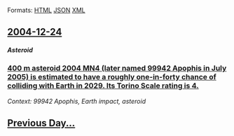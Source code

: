 
Formats: [HTML](2004/12/24/index.html)  [JSON](2004/12/24/index.json)  [XML](2004/12/24/index.xml)  

## [2004-12-24](/news/2004/12/24/index.md)

##### Asteroid
### [ 400 m asteroid 2004 MN4 (later named 99942 Apophis in July 2005) is estimated to have a roughly one-in-forty chance of colliding with Earth in 2029. Its Torino Scale rating is 4. ](/news/2004/12/24/400-m-asteroid-2004-mn4-later-named-99942-apophis-in-july-2005-is-estimated-to-have-a-roughly-one-in-forty-chance-of-colliding-with-earth.md)
_Context: 99942 Apophis, Earth impact, asteroid_

## [Previous Day...](/news/2004/12/23/index.md)

